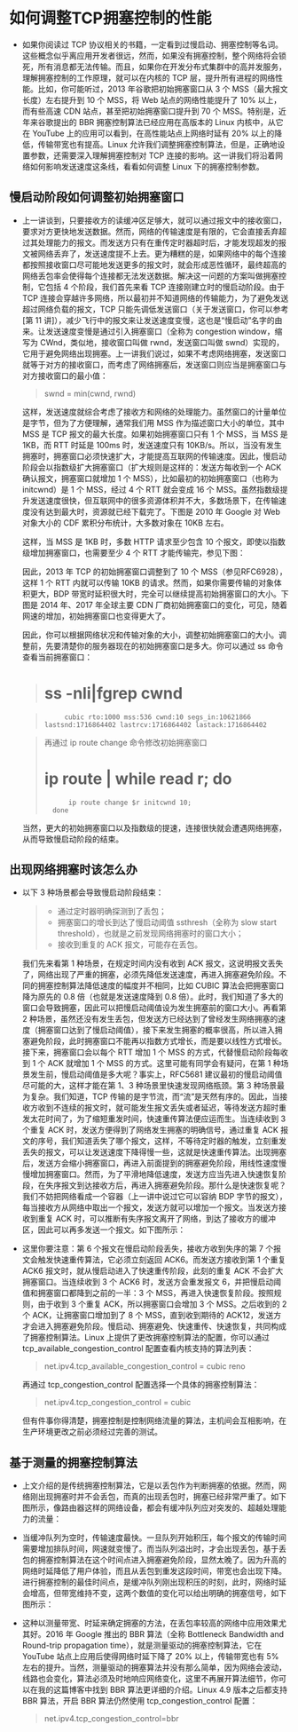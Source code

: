 # 如何调整TCP拥塞控制的性能

- 如果你阅读过 TCP 协议相关的书籍，一定看到过慢启动、拥塞控制等名词。这些概念似乎离应用开发者很远，然而，如果没有拥塞控制，整个网络将会锁死，所有消息都无法传输。而且，如果你在开发分布式集群中的高并发服务，理解拥塞控制的工作原理，就可以在内核的 TCP 层，提升所有进程的网络性能。比如，你可能听过，2013 年谷歌把初始拥塞窗口从 3 个 MSS（最大报文长度）左右提升到 10 个 MSS，将 Web 站点的网络性能提升了 10% 以上，而有些高速 CDN 站点，甚至把初始拥塞窗口提升到 70 个 MSS。特别是，近年来谷歌提出的 BBR 拥塞控制算法已经应用在高版本的 Linux 内核中，从它在 YouTube 上的应用可以看到，在高性能站点上网络时延有 20% 以上的降低，传输带宽也有提高。Linux 允许我们调整拥塞控制算法，但是，正确地设置参数，还需要深入理解拥塞控制对 TCP 连接的影响。这一讲我们将沿着网络如何影响发送速度这条线，看看如何调整 Linux 下的拥塞控制参数。

## 慢启动阶段如何调整初始拥塞窗口

- 上一讲谈到，只要接收方的读缓冲区足够大，就可以通过报文中的接收窗口，要求对方更快地发送数据。然而，网络的传输速度是有限的，它会直接丢弃超过其处理能力的报文。而发送方只有在重传定时器超时后，才能发现超发的报文被网络丢弃了，发送速度提不上去。更为糟糕的是，如果网络中的每个连接都按照接收窗口尽可能地发送更多的报文时，就会形成恶性循环，最终超高的网络丢包率会使得每个连接都无法发送数据。解决这一问题的方案叫做拥塞控制，它包括 4 个阶段，我们首先来看 TCP 连接刚建立时的慢启动阶段。由于 TCP 连接会穿越许多网络，所以最初并不知道网络的传输能力，为了避免发送超过网络负载的报文，TCP 只能先调低发送窗口（关于发送窗口，你可以参考[第 11 讲]），减少飞行中的报文来让发送速度变慢，这也是“慢启动”名字的由来。让发送速度变慢是通过引入拥塞窗口（全称为 congestion window，缩写为 CWnd，类似地，接收窗口叫做 rwnd，发送窗口叫做 swnd）实现的，它用于避免网络出现拥塞。上一讲我们说过，如果不考虑网络拥塞，发送窗口就等于对方的接收窗口，而考虑了网络拥塞后，发送窗口则应当是拥塞窗口与对方接收窗口的最小值：

  > swnd = min(cwnd, rwnd)

  这样，发送速度就综合考虑了接收方和网络的处理能力。虽然窗口的计量单位是字节，但为了方便理解，通常我们用 MSS 作为描述窗口大小的单位，其中 MSS 是 TCP 报文的最大长度。如果初始拥塞窗口只有 1 个 MSS，当 MSS 是 1KB，而 RTT 时延是 100ms 时，发送速度只有 10KB/s。所以，当没有发生拥塞时，拥塞窗口必须快速扩大，才能提高互联网的传输速度。因此，慢启动阶段会以指数级扩大拥塞窗口（扩大规则是这样的：发送方每收到一个 ACK 确认报文，拥塞窗口就增加 1 个 MSS），比如最初的初始拥塞窗口（也称为 initcwnd）是 1 个 MSS，经过 4 个 RTT 就会变成 16 个 MSS。虽然指数级提升发送速度很快，但互联网中的很多资源体积并不大，多数场景下，在传输速度没有达到最大时，资源就已经下载完了。下图是 2010 年 Google 对 Web 对象大小的 CDF 累积分布统计，大多数对象在 10KB 左右。

  这样，当 MSS 是 1KB 时，多数 HTTP 请求至少包含 10 个报文，即使以指数级增加拥塞窗口，也需要至少 4 个 RTT 才能传输完，参见下图：

  因此，2013 年 TCP 的初始拥塞窗口调整到了 10 个 MSS（参见RFC6928），这样 1 个 RTT 内就可以传输 10KB 的请求。然而，如果你需要传输的对象体积更大，BDP 带宽时延积很大时，完全可以继续提高初始拥塞窗口的大小。下图是 2014 年、2017 年全球主要 CDN 厂商初始拥塞窗口的变化，可见，随着网速的增加，初始拥塞窗口也变得更大了。

  因此，你可以根据网络状况和传输对象的大小，调整初始拥塞窗口的大小。调整前，先要清楚你的服务器现在的初始拥塞窗口是多大。你可以通过 ss 命令查看当前拥塞窗口：

  > # ss -nli|fgrep cwnd

  >          cubic rto:1000 mss:536 cwnd:10 segs_in:10621866 lastsnd:1716864402 lastrcv:1716864402 lastack:1716864402

  >再通过 ip route change 命令修改初始拥塞窗口
  >
  ># ip route | while read r; do
  >           ip route change $r initcwnd 10;
  >       done

  当然，更大的初始拥塞窗口以及指数级的提速，连接很快就会遭遇网络拥塞，从而导致慢启动阶段的结束。

## 出现网络拥塞时该怎么办

- 以下 3 种场景都会导致慢启动阶段结束：

  > - 通过定时器明确探测到了丢包；
  > - 拥塞窗口的增长到达了慢启动阈值 ssthresh（全称为 slow start threshold），也就是之前发现网络拥塞时的窗口大小；
  > - 接收到重复的 ACK 报文，可能存在丢包。

  我们先来看第 1 种场景，在规定时间内没有收到 ACK 报文，这说明报文丢失了，网络出现了严重的拥塞，必须先降低发送速度，再进入拥塞避免阶段。不同的拥塞控制算法降低速度的幅度并不相同，比如 CUBIC 算法会把拥塞窗口降为原先的 0.8 倍（也就是发送速度降到 0.8 倍）。此时，我们知道了多大的窗口会导致拥塞，因此可以把慢启动阈值设为发生拥塞前的窗口大小。再看第 2 种场景，虽然还没有发生丢包，但发送方已经达到了曾经发生网络拥塞的速度（拥塞窗口达到了慢启动阈值），接下来发生拥塞的概率很高，所以进入拥塞避免阶段，此时拥塞窗口不能再以指数方式增长，而是要以线性方式增长。接下来，拥塞窗口会以每个 RTT 增加 1 个 MSS 的方式，代替慢启动阶段每收到 1 个 ACK 就增加 1 个 MSS 的方式。这里可能有同学会有疑问，在第 1 种场景发生前，慢启动阈值是多大呢？事实上，RFC5681 建议最初的慢启动阈值尽可能的大，这样才能在第 1、3 种场景里快速发现网络瓶颈。第 3 种场景最为复杂。我们知道，TCP 传输的是字节流，而“流”是天然有序的。因此，当接收方收到不连续的报文时，就可能发生报文丢失或者延迟，等待发送方超时重发太花时间了，为了缩短重发时间，快速重传算法便应运而生。当连续收到 3 个重复 ACK 时，发送方便得到了网络发生拥塞的明确信号，通过重复 ACK 报文的序号，我们知道丢失了哪个报文，这样，不等待定时器的触发，立刻重发丢失的报文，可以让发送速度下降得慢一些，这就是快速重传算法。出现拥塞后，发送方会缩小拥塞窗口，再进入前面提到的拥塞避免阶段，用线性速度慢慢增加拥塞窗口。然而，为了平滑地降低速度，发送方应当先进入快速恢复阶段，在失序报文到达接收方后，再进入拥塞避免阶段。那什么是快速恢复呢？我们不妨把网络看成一个容器（上一讲中说过它可以容纳 BDP 字节的报文），每当接收方从网络中取出一个报文，发送方就可以增加一个报文。当发送方接收到重复 ACK 时，可以推断有失序报文离开了网络，到达了接收方的缓冲区，因此可以再多发送一个报文。如下图所示：

- 这里你要注意：第 6 个报文在慢启动阶段丢失，接收方收到失序的第 7 个报文会触发快速重传算法，它必须立刻返回 ACK6。而发送方接收到第 1 个重复 ACK6 报文时，就从慢启动进入了快速重传阶段，此刻的重复 ACK 不会扩大拥塞窗口。当连续收到 3 个 ACK6 时，发送方会重发报文 6，并把慢启动阈值和拥塞窗口都降到之前的一半：3 个 MSS，再进入快速恢复阶段。按照规则，由于收到 3 个重复 ACK，所以拥塞窗口会增加 3 个 MSS。之后收到的 2 个 ACK，让拥塞窗口增加到了 8 个 MSS，直到收到期待的 ACK12，发送方才会进入拥塞避免阶段。慢启动、拥塞避免、快速重传、快速恢复，共同构成了拥塞控制算法。Linux 上提供了更改拥塞控制算法的配置，你可以通过 tcp_available_congestion_control 配置查看内核支持的算法列表：

  > net.ipv4.tcp_available_congestion_control = cubic reno

  再通过 tcp_congestion_control 配置选择一个具体的拥塞控制算法：

  > net.ipv4.tcp_congestion_control = cubic

  但有件事你得清楚，拥塞控制是控制网络流量的算法，主机间会互相影响，在生产环境更改之前必须经过完善的测试。

## 基于测量的拥塞控制算法

- 上文介绍的是传统拥塞控制算法，它是以丢包作为判断拥塞的依据。然而，网络刚出现拥塞时并不会丢包，而真的出现丢包时，拥塞已经非常严重了。如下图所示，像路由器这样的网络设备，都会有缓冲队列应对突发的、超越处理能力的流量：

- 当缓冲队列为空时，传输速度最快。一旦队列开始积压，每个报文的传输时间需要增加排队时间，网速就变慢了。而当队列溢出时，才会出现丢包，基于丢包的拥塞控制算法在这个时间点进入拥塞避免阶段，显然太晚了。因为升高的网络时延降低了用户体验，而且从丢包到重发这段时间，带宽也会出现下降。进行拥塞控制的最佳时间点，是缓冲队列刚出现积压的时刻，此时，网络时延会增高，但带宽维持不变，这两个数值的变化可以给出明确的拥塞信号，如下图所示：

- 这种以测量带宽、时延来确定拥塞的方法，在丢包率较高的网络中应用效果尤其好。2016 年 Google 推出的 BBR 算法（全称 Bottleneck Bandwidth and Round-trip propagation time），就是测量驱动的拥塞控制算法，它在 YouTube 站点上应用后使得网络时延下降了 20% 以上，传输带宽也有 5% 左右的提升。当然，测量驱动的拥塞算法并没有那么简单，因为网络会波动，线路也会变化，算法必须及时地响应网络变化，这里不再展开算法细节，你可以在我的这篇博客中找到 BBR 算法更详细的介绍。Linux 4.9 版本之后都支持 BBR 算法，开启 BBR 算法仍然使用 tcp_congestion_control 配置：

  > net.ipv4.tcp_congestion_control=bbr